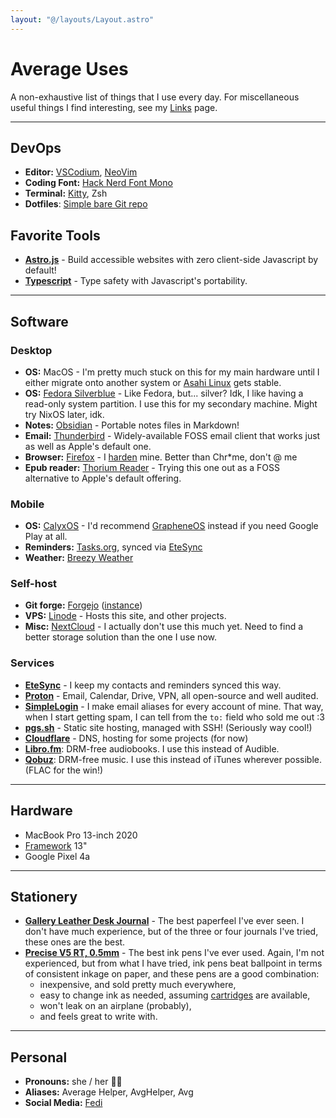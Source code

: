 ```yaml
---
layout: "@/layouts/Layout.astro"
---
```


# Average Uses

A non-exhaustive list of things that I use every day. For miscellaneous useful things I find interesting, see my [Links](/links) page.

---

## DevOps

- **Editor:** [VSCodium](https://vscodium.com), [NeoVim](https://neovim.io)
- **Coding Font:** [Hack Nerd Font Mono](https://github.com/ryanoasis/nerd-fonts)
- **Terminal:** [Kitty](https://sw.kovidgoyal.net/kitty/), Zsh
- **Dotfiles**: [Simple bare Git repo](https://git.average.name/AverageHelper/dotfiles)

## Favorite Tools

- [**Astro.js**](https://astro.build) - Build accessible websites with zero client-side Javascript by default!
- [**Typescript**](https://www.typescriptlang.org) - Type safety with Javascript's portability.

---

## Software

### Desktop

- **OS:** MacOS - I'm pretty much stuck on this for my main hardware until I either migrate onto another system or [Asahi Linux](https://asahilinux.org) gets stable.
- **OS:** [Fedora Silverblue](https://fedoraproject.org/atomic-desktops/silverblue/) - Like Fedora, but... silver? Idk, I like having a read-only system partition. I use this for my secondary machine. Might try NixOS later, idk.
- **Notes:** [Obsidian](https://obsidian.md) - Portable notes files in Markdown!
- **Email:** [Thunderbird](https://www.thunderbird.net) - Widely-available FOSS email client that works just as well as Apple's default one.
- **Browser:** [Firefox](https://www.mozilla.org/firefox/download/thanks/) - I [harden](https://web.archive.org/web/20221013104259/https://chrisx.xyz/blog/yet-another-firefox-hardening-guide/) mine. Better than Chr\*me, don't @ me
- **Epub reader:** [Thorium Reader](https://thorium.edrlab.org) - Trying this one out as a FOSS alternative to Apple's default offering. <!-- TODO: Try https://github.com/johnfactotum/foliate on Linux, and maybe try building for macOS? -->

### Mobile

- **OS:** [CalyxOS](https://calyxos.org) - I'd recommend [GrapheneOS](https://grapheneos.org) instead if you need Google Play at all.
- **Reminders:** [Tasks.org](https://tasks.org), synced via [EteSync](https://www.etesync.com)
- **Weather:** [Breezy Weather](https://github.com/breezy-weather/breezy-weather)

### Self-host

- **Git forge:** [Forgejo](https://forgejo.org) ([instance](https://git.average.name))
- **VPS:** [Linode](https://www.linode.com) - Hosts this site, and other projects.
- **Misc:** [NextCloud](https://nextcloud.com) - I actually don't use this much yet. Need to find a better storage solution than the one I use now.

### Services

- [**EteSync**](https://www.etesync.com) - I keep my contacts and reminders synced this way.
- [**Proton**](https://proton.me) - Email, Calendar, Drive, VPN, all open-source and well audited.
- [**SimpleLogin**](https://simplelogin.io) - I make email aliases for every account of mine. That way, when I start getting spam, I can tell from the `to:` field who sold me out :3
- [**pgs.sh**](https://pgs.sh) - Static site hosting, managed with SSH! (Seriously way cool!)
- [**Cloudflare**](https://www.cloudflare.com) - DNS, hosting for some projects (for now)
- [**Libro.fm**](https://libro.fm): DRM-free audiobooks. I use this instead of Audible.
- [**Qobuz**](https://www.qobuz.com): DRM-free music. I use this instead of iTunes wherever possible. (FLAC for the win!)

---

## Hardware

- MacBook Pro 13-inch 2020
- [Framework](https://frame.work) 13"
- Google Pixel 4a

---

## Stationery

- [**Gallery Leather Desk Journal**](https://www.galleryleather.com/desk-leather-journal) - The best paperfeel I've ever seen. I don't have much experience, but of the three or four journals I've tried, these ones are the best.
- [**Precise V5 RT, 0.5mm**](https://www.jetpens.com/Pilot-Precise-V5-RT-Retractable-Rollerball-Pen-0.5-mm-Black-Pack-of-2/pd/17976) - The best ink pens I've ever used. Again, I'm not experienced, but from what I have tried, ink pens beat ballpoint in terms of consistent inkage on paper, and these pens are a good combination:
  - inexpensive, and sold pretty much everywhere,
  - easy to change ink as needed, assuming [cartridges](https://www.jetpens.com/Pilot-Precise-V5-RT-Rollerball-Pen-Refill-0.5-mm-Black-Pack-of-2/pd/2341) are available,
  - won't leak on an airplane (probably),
  - and feels great to write with.

---

## Personal

- **Pronouns:** she / her 🏳️‍⚧️
- **Aliases:** Average Helper, AvgHelper, Avg
- **Social Media:** [Fedi](https://average.name/@average)

